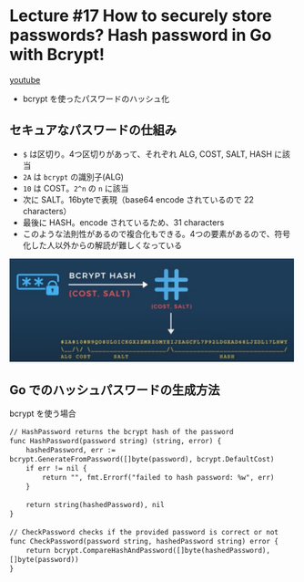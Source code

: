 # Lecture #17 How to securely store passwords? Hash password in Go with Bcrypt!

[youtube](https://www.youtube.com/watch?v=B3xnJI2lHmc&list=PLy_6D98if3ULEtXtNSY_2qN21VCKgoQAE&index=17&ab_channel=TECHSCHOOL)

- bcrypt を使ったパスワードのハッシュ化

## セキュアなパスワードの仕組み

- `$` は区切り。4つ区切りがあって、それぞれ ALG, COST, SALT, HASH に該当
- `2A` は `bcrypt` の識別子(ALG)
- `10` は COST。`2^n` の `n` に該当
- 次に SALT。16byteで表現（base64 encode されているので 22 characters）
- 最後に HASH。encode されているため、31 characters
- このような法則性があるので複合化もできる。4つの要素があるので、符号化した人以外からの解読が難しくなっている

<img src="./17_1.png" width=500>

## Go でのハッシュパスワードの生成方法

bcrypt を使う場合

```golang
// HashPassword returns the bcrypt hash of the password
func HashPassword(password string) (string, error) {
    hashedPassword, err := bcrypt.GenerateFromPassword([]byte(password), bcrypt.DefaultCost)
    if err != nil {
        return "", fmt.Errorf("failed to hash password: %w", err)
    }

    return string(hashedPassword), nil
}

// CheckPassword checks if the provided password is correct or not
func CheckPassword(password string, hashedPassword string) error {
    return bcrypt.CompareHashAndPassword([]byte(hashedPassword), []byte(password))
}
```
